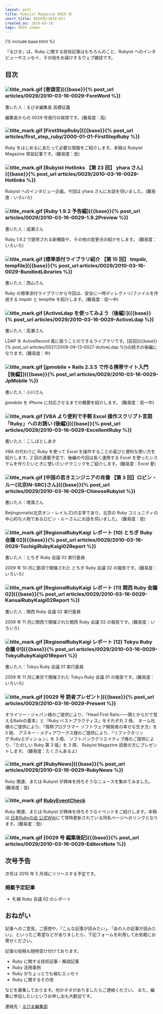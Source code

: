 ```yaml
---
layout: post
title: Rubyist Magazine 0029 号
short_title: 0029号(2010-03)
created_on: 2010-03-16
tags: 0029 index
---
```

{% include base.html %}


『るびま』は、Ruby に関する技術記事はもちろんのこと、Rubyist へのインタビューやエッセイ、その他をお届けするウェブ雑誌です。

## 目次

### ![title_mark.gif]({{base}}{{site.baseurl}}/images/title_mark.gif) [巻頭言]({{base}}{% post_url articles/0029/2010-03-16-0029-ForeWord %})

書いた人：るびま編集長 高橋征義

編集長からの 0029 号発行の挨拶です。(難易度：高)

### ![title_mark.gif]({{base}}{{site.baseurl}}/images/title_mark.gif) [FirstStepRuby]({{base}}{% post_url articles/first_step_ruby/2000-01-01-FirstStepRuby %})

Ruby をはじめるにあたって必要な情報をご紹介します。本稿は Rubyist Magazine 常設記事です。(難易度：低)

### ![title_mark.gif]({{base}}{{site.baseurl}}/images/title_mark.gif) [Rubyist Hotlinks 【第 23 回】 yhara さん]({{base}}{% post_url articles/0029/2010-03-16-0029-Hotlinks %})

Rubyist へのインタビュー企画。今回は yhara さんにお話を伺いました。(難易度：いろいろ)

### ![title_mark.gif]({{base}}{{site.baseurl}}/images/title_mark.gif) [Ruby 1.9.2 予告編]({{base}}{% post_url articles/0029/2010-03-16-0029-1.9.2Preview %})

書いた人：成瀬さん

Ruby 1.9.2 で提供される新機能や、その他の変更点の紹介をします。 (難易度：いろいろ)

### ![title_mark.gif]({{base}}{{site.baseurl}}/images/title_mark.gif) [標準添付ライブラリ紹介 【第 15 回】 tmpdir, tempfile]({{base}}{% post_url articles/0029/2010-03-16-0029-BundledLibraries %})

書いた人：西山さん

Ruby の標準添付ライブラリから今回は、安全に一時ディレクトリ/ファイルを作成する tmpdir と tempfile を紹介します。(難易度：低〜中)

### ![title_mark.gif]({{base}}{{site.baseurl}}/images/title_mark.gif) [ActiveLdap を使ってみよう（後編）]({{base}}{% post_url articles/0029/2010-03-16-0029-ActiveLdap %})

書いた人：高瀬さん

LDAP を ActiveRecord 風に扱うことのできるライブラリです。[前回]({{base}}{% post_url articles/0027/2009-09-13-0027-ActiveLdap %})の続きの後編になります。(難易度：中)

### ![title_mark.gif]({{base}}{{site.baseurl}}/images/title_mark.gif) [jpmobile + Rails 2.3.5 で作る携帯サイト入門 【後編】]({{base}}{% post_url articles/0029/2010-03-16-0029-JpMobile %})

書いた人：小川さん

jpmobile を iPhone に対応させるまでの概要を紹介します。 (難易度：低〜中)

### ![title_mark.gif]({{base}}{{site.baseurl}}/images/title_mark.gif) [VBA より便利で手軽 Excel 操作スクリプト言語「Ruby」へのお誘い (後編)]({{base}}{% post_url articles/0029/2010-03-16-0029-ExcellentRuby %})

書いた人：こしばとしあき

VBA の代わりに Ruby を使って Excel を操作することの喜びと便利な使い方を紹介します。2 回の連載予定で、後編の今回は長く運用する Excel を使ったシステムを作りたいときに使いたいテクニックをご紹介します。(難易度：Excel 愛)

### ![title_mark.gif]({{base}}{{site.baseurl}}/images/title_mark.gif) [中国の若きエンジニアの肖像 【第 3 回】ロビン・ルー(北京IN-SRC)さん]({{base}}{% post_url articles/0029/2010-03-16-0029-ChineseRubyist %})

書いた人：増満さん

Beijingonrails(北京オン・レイルズ)の主宰であり、北京の Ruby コミュニティの中心的な人物であるロビン・ルーさんにお話を伺いました。 (難易度：低)

### ![title_mark.gif]({{base}}{{site.baseurl}}/images/title_mark.gif) [RegionalRubyKaigi レポート (10) とちぎ Ruby 会議 02]({{base}}{% post_url articles/0029/2010-03-16-0029-TochigiRubyKaigi02Report %})

書いた人：とちぎ Ruby 会議 02 実行委員

2009 年 10 月に那須で開催された とちぎ Ruby 会議 02 の報告です。(難易度：いろいろ)

### ![title_mark.gif]({{base}}{{site.baseurl}}/images/title_mark.gif) [RegionalRubyKaigi レポート (11) 関西 Ruby 会議 02]({{base}}{% post_url articles/0029/2010-03-16-0029-KansaiRubyKaigi02Report %})

書いた人：関西 Ruby 会議 02 実行委員

2009 年 11 月に関西で開催された関西 Ruby 会議 02 の報告です。(難易度：いろいろ)

### ![title_mark.gif]({{base}}{{site.baseurl}}/images/title_mark.gif) [RegionalRubyKaigi レポート (12) Tokyu Ruby 会議 01]({{base}}{% post_url articles/0029/2010-03-16-0029-TokyuRubyKaigi01Report %})

書いた人：Tokyu Ruby 会議 01 実行委員

2009 年 11 月に東京で開催された Tokyu Ruby 会議 01 の報告です。(難易度：いろいろ)

### ![title_mark.gif]({{base}}{{site.baseurl}}/images/title_mark.gif) [0029 号 読者プレゼント]({{base}}{% post_url articles/0029/2010-03-16-0029-Present %})

オライリー・ジャパン様のご提供により、『Head First Rails――頭とからだで覚えるRailsの基本』と『Ruby ベストプラクティス」をそれぞれ 2 冊、
オーム社様のご提供により、『情熱プログラマー ソフトウェア開発者の幸せな生き方』を 3 冊、
アスキー・メディアワークス様のご提供により、『リファクタリング:Rubyエディション』を 3 冊、
ソフトバンククリエイティブ様のご提供により、『たのしい Ruby 第 3 版』を 3 冊、
Rubyist Magazine 読者の方にプレゼントします。
(難易度：たくさんあるよ)

### ![title_mark.gif]({{base}}{{site.baseurl}}/images/title_mark.gif) [RubyNews]({{base}}{% post_url articles/0029/2010-03-16-0029-RubyNews %})

Ruby 関連、または Rubyist が興味を持ちそうなニュースを集めてみました。(難易度：低)

### ![title_mark.gif]({{base}}{{site.baseurl}}/images/title_mark.gif) [RubyEventCheck](http://jp.rubyist.net/?RubyEventCheck)

Ruby 関連、または Rubyist が興味を持ちそうなイベントをご紹介します。本稿は [日本Rubyの会 公式Wiki](http://jp.rubyist.net/)にて常時更新されている同名ページへのリンクとなります。(難易度：低)

### ![title_mark.gif]({{base}}{{site.baseurl}}/images/title_mark.gif) [0029 号 編集後記]({{base}}{% post_url articles/0029/2010-03-16-0029-EditorsNote %})

## 次号予告

次号は 2010 年 5 月頃にリリースする予定です。

### 掲載予定記事

* 札幌 Ruby 会議 02 のレポート


## おねがい

記事へのご意見、ご感想や、「こんな記事が読みたい」、「あの人の記事が読みたい」、といったご希望などがありましたら、下記フォームを利用してお気軽にお寄せください。

記事の投稿も随時受け付けております。

* Ruby に関する技術記事・解説記事
* Ruby 活用事例
* Ruby がちょっとでも絡むエッセイ
* Ruby に関するその他


などを募集しております。何かネタがありましたらご連絡ください。
また、編集に参加したいというお申し出も大歓迎です。

連絡先：[るびま編集部](mailto:magazine@ruby-no-kai.org)


